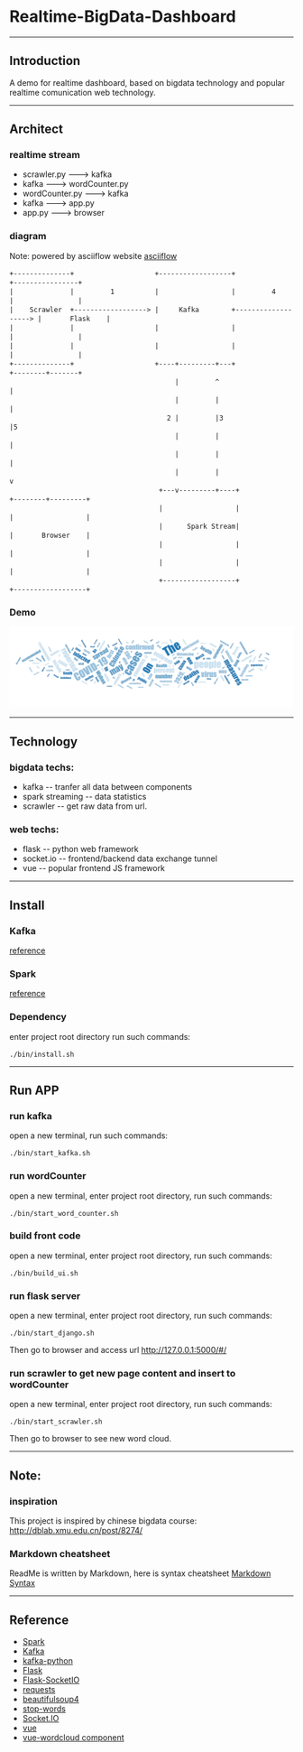 # Realtime-BigData-Dashboard

---
## Introduction
A demo for realtime dashboard, based on bigdata technology and popular realtime comunication web technology.

---
## Architect

### realtime stream
- scrawler.py ---> kafka
- kafka ---> wordCounter.py
- wordCounter.py ---> kafka
- kafka ---> app.py
- app.py ---> browser

### diagram

Note: powered by asciiflow website [asciiflow](http://asciiflow.com/)

```
+--------------+                    +------------------+                     +----------------+
|              |         1          |                  |         4           |                |
|    Scrawler  +------------------> |     Kafka        +-------------------> |       Flask    |
|              |                    |                  |                     |                |
|              |                    |                  |                     |                |
+--------------+                    +----+---------+---+                     +--------+-------+
                                         |         ^                                  |
                                         |         |                                  |
                                       2 |         |3                                 |5
                                         |         |                                  |
                                         |         |                                  |
                                         |         |                                  v
                                     +---v---------+----+                    +--------+---------+
                                     |                  |                    |                  |
                                     |      Spark Stream|                    |       Browser    |
                                     |                  |                    |                  |
                                     |                  |                    |                  |
                                     +------------------+                    +------------------+

```

### Demo

![demo](wordCloud.png)

---
## Technology
### bigdata techs:
* kafka -- tranfer all data between components
* spark streaming -- data statistics
* scrawler -- get raw data from url.


### web techs:
* flask -- python web framework
* socket.io -- frontend/backend data exchange tunnel
* vue -- popular frontend JS framework

---
## Install
### Kafka

[reference](http://dblab.xmu.edu.cn/blog/1096-2/)

### Spark

[reference](http://dblab.xmu.edu.cn/blog/1307-2/)

### Dependency

enter project root directory
run such commands:

```
./bin/install.sh
```

---
## Run APP
### run kafka
open a new terminal, 
run such commands:

```
./bin/start_kafka.sh
```

### run wordCounter
open a new terminal, 
enter project root directory,
run such commands:

```
./bin/start_word_counter.sh
```

### build front code

open a new terminal, 
enter project root directory,
run such commands:

```
./bin/build_ui.sh
```

### run flask server

open a new terminal, 
enter project root directory,
run such commands:

```
./bin/start_django.sh
```

Then go to browser and access url 
http://127.0.0.1:5000/#/


### run scrawler to get new page content and insert to wordCounter
open a new terminal, 
enter project root directory,
run such commands:

```
./bin/start_scrawler.sh
```

Then go to browser to see new word cloud.



---
## Note:
### inspiration
This project is inspired by chinese bigdata course:
http://dblab.xmu.edu.cn/post/8274/

### Markdown cheatsheet
ReadMe is written by Markdown, here is syntax cheatsheet [Markdown Syntax](https://www.markdown.xyz/cheat-sheet/)

---
## Reference
- [Spark](http://spark.apache.org/docs/2.1.0/)
- [Kafka](http://kafka.apache.org/)
- [kafka-python](https://pypi.org/project/kafka-python/)
- [Flask](https://flask.palletsprojects.com/en/1.1.x/)
- [Flask-SocketIO](https://flask-socketio.readthedocs.io/en/latest/)
- [requests](https://2.python-requests.org/en/master/)
- [beautifulsoup4](https://pypi.org/project/beautifulsoup4/)
- [stop-words](https://pypi.org/project/stop-words/)
- [Socket.IO](https://socket.io/)
- [vue](https://vuejs.org/v2/guide/)
- [vue-wordcloud component](https://github.com/feifang/vue-wordcloud)
